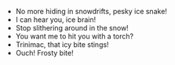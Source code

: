 - No more hiding in snowdrifts, pesky ice snake!
- I can hear you, ice brain!
- Stop slithering around in the snow!
- You want me to hit you with a torch?
- Trinimac, that icy bite stings!
- Ouch! Frosty bite!
